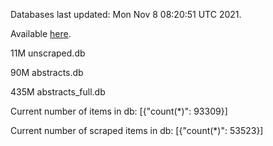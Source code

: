 Databases last updated: Mon Nov  8 08:20:51 UTC 2021. 

Available [here](https://github.com/cbeauhilton/ash-db/releases).

11M	unscraped.db

90M	abstracts.db

435M	abstracts_full.db

Current number of items in db:
[{"count(*)": 93309}]

Current number of scraped items in db:
[{"count(*)": 53523}]
